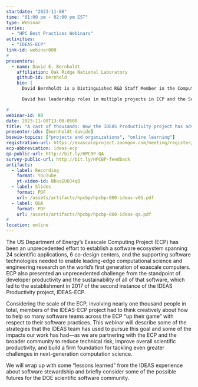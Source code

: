```yaml
---
startdate: "2023-11-08"
time: "01:00 pm - 02:00 pm EST"
type: Webinar
series:
  - "HPC Best Practices Webinars"
activities:
  - "IDEAS-ECP"
link-id: webinar080
#
presenters:
  - name: David E. Bernholdt
    affiliation: Oak Ridge National Laboratory
    github-id: bernhold
    bio: |
      David Bernholdt is a Distinguished R&D Staff Member in the Computer Science and Mathematics Division at Oak Ridge National Laboratory.  His research interests, broadly speaking, are in making it easier and more productive to develop and use scientific software, particularly on high-performance computers.  This includes work in programming models and programming languages, software design, software engineering, and related areas.  He began his scientific career as a computational scientist before transitioning to a focus on computer science topics and has continued to work with computational science and engineering projects in various domains throughout his career to “ground” his other research.

      David has leadership roles in multiple projects in ECP and the Scientific Discovery through Advanced Computing (SciDAC) program, and he leads the Programming Environment and Tools area for the Oak Ridge Leadership Computing Facility (OLCF).  He has served as the ORNL PI and Outreach Lead for both the IDEAS-Classic and IDEAS-ECP projects and is now active in several software stewardship projects under the developing DOE/ASCR Next-Generation Scientific Software Technologies (NGSST) program.

#
webinar-id: 80
date: 2023-11-08T13:00-0500
title: "A cast of thousands: How the IDEAS Productivity project has advanced software productivity and sustainability"
presenter-ids: [bernholdt-davide]
bsswio-topics: ["projects and organizations", "online learning"]
registration-url: https://exascaleproject.zoomgov.com/meeting/register/vJItd-6vqTwiGAPgULTsN_C4CLg76smd5H8
ecp-abbreviation: ideas-ecp
qa-public-url: http://bit.ly/HPCBP-QA
survey-public-url: http://bit.ly/HPCBP-feedback
artifacts:
  - label: Recording
    format: YouTube
    yt-video-id: NbasGUOJ4qQ
  - label: Slides
    format: PDF
    url: /assets/artifacts/hpcbp/hpcbp-080-ideas-v05.pdf
  - label: Q&A
    format: PDF
    url: /assets/artifacts/hpcbp/hpcbp-080-ideas-qa.pdf
#
location: online
---
```

The US Department of Energy’s Exascale Computing Project (ECP) has been an unprecedented effort to establish a software ecosystem spanning 24 scientific applications, 6 co-design centers, and the supporting software technologies needed to enable leading-edge computational science and engineering research on the world’s first generation of exascale computers.  ECP also presented an unprecedented challenge from the standpoint of developer productivity and the sustainability of all of that software, which led to the establishment in 2017 of the second instance of the IDEAS Productivity project, IDEAS-ECP.

Considering the scale of the ECP, involving nearly one thousand people in total, members of the IDEAS-ECP project had to think creatively about how to help so many software teams across the ECP “up their game” with respect to their software practices.  This webinar will describe some of the strategies that the IDEAS team has used to pursue this goal and some of the impacts our work has had—as we are partnering with the ECP and the broader community to reduce technical risk, improve overall scientific productivity, and build a firm foundation for tackling even greater challenges in next-generation computation science. 

We will wrap up with some “lessons learned” from the IDEAS experience about software stewardship and briefly consider some of the possible futures for the DOE scientific software community.

